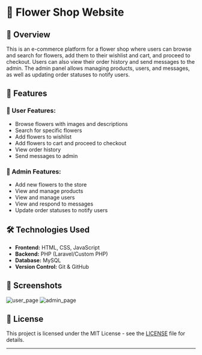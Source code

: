 # 🌸 Flower Shop Website

## 📌 Overview
This is an e-commerce platform for a flower shop where users can browse and search for flowers, add them to their wishlist and cart, and proceed to checkout. Users can also view their order history and send messages to the admin. The admin panel allows managing products, users, and messages, as well as updating order statuses to notify users.

## 🚀 Features
### 🌼 User Features:
- Browse flowers with images and descriptions
- Search for specific flowers
- Add flowers to wishlist
- Add flowers to cart and proceed to checkout
- View order history
- Send messages to admin

### 🔧 Admin Features:
- Add new flowers to the store
- View and manage products
- View and manage users
- View and respond to messages
- Update order statuses to notify users

## 🛠️ Technologies Used
- **Frontend:** HTML, CSS, JavaScript
- **Backend:** PHP (Laravel/Custom PHP)
- **Database:** MySQL
- **Version Control:** Git & GitHub


## 🎨 Screenshots
![user_page](https://github.com/user-attachments/assets/51ab6767-1754-4dd1-b6bd-5416e60668e6) 
![admin_page](https://github.com/user-attachments/assets/b6ed45b6-ad94-4083-ae24-eff4f8ac68e4)


## 📝 License
This project is licensed under the MIT License - see the [LICENSE](LICENSE) file for details.


---



